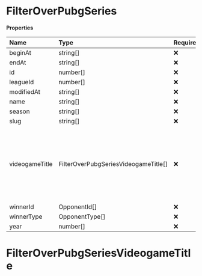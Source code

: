 # FilterOverPubgSeries

**Properties**

| Name           | Type                                 | Required | Description                                                                                              |
| :------------- | :----------------------------------- | :------- | :------------------------------------------------------------------------------------------------------- |
| beginAt        | string[]                             | ❌       |                                                                                                          |
| endAt          | string[]                             | ❌       |                                                                                                          |
| id             | number[]                             | ❌       |                                                                                                          |
| leagueId       | number[]                             | ❌       |                                                                                                          |
| modifiedAt     | string[]                             | ❌       |                                                                                                          |
| name           | string[]                             | ❌       |                                                                                                          |
| season         | string[]                             | ❌       |                                                                                                          |
| slug           | string[]                             | ❌       |                                                                                                          |
| videogameTitle | FilterOverPubgSeriesVideogameTitle[] | ❌       | A videogame title id or slug. <br/>Only for `/csgo/*`, `/codmw/*`, `/fifa/*` and `/ow/*` endpoints <br/> |
| winnerId       | OpponentId[]                         | ❌       |                                                                                                          |
| winnerType     | OpponentType[]                       | ❌       |                                                                                                          |
| year           | number[]                             | ❌       |                                                                                                          |

# FilterOverPubgSeriesVideogameTitle

